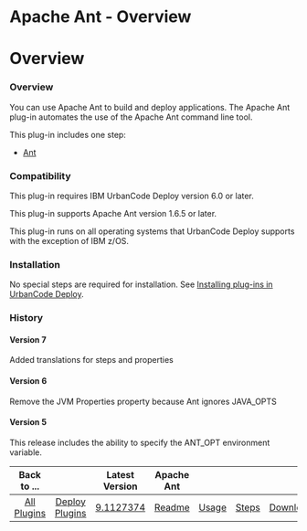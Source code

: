 
Apache Ant - Overview
=====================

# Overview


### Overview




You can use Apache Ant to build and deploy applications. The Apache Ant plug-in automates the use of the Apache Ant command line tool.

This plug-in includes one step:

* [Ant](#ant "Ant")

### Compatibility

This plug-in requires IBM UrbanCode Deploy version 6.0 or later.

This plug-in supports Apache Ant version 1.6.5 or later.

This plug-in runs on all operating systems that UrbanCode Deploy supports with the exception of IBM z/OS.

### Installation

No special steps are required for installation. See [Installing plug-ins in UrbanCode Deploy](https://www.urbancode.com/resource/installing-plug-ins-in-urbancode-products/ "Installing plug-ins in UrbanCode Deploy").

### History

#### Version 7

Added translations for steps and properties

#### Version 6

Remove the JVM Properties property because Ant ignores JAVA\_OPTS

#### Version 5

This release includes the ability to specify the ANT\_OPT environment variable.


|Back to ...||Latest Version|Apache Ant ||||
| :---: | :---: | :---: | :---: | :---: | :---: | :---: |
|[All Plugins](../../index.md)|[Deploy Plugins](../README.md)|[9.1127374](https://raw.githubusercontent.com/UrbanCode/IBM-UCD-PLUGINS/main/files/Ant/ucd-Ant-9.1127374.zip)|[Readme](README.md)|[Usage](usage.md)|[Steps](steps.md)|[Downloads](downloads.md)|
